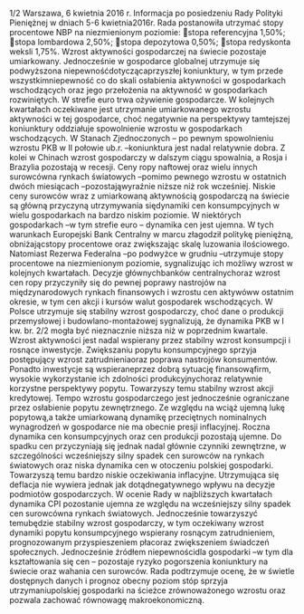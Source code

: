 1/2
Warszawa, 6 kwietnia 2016 r.
Informacja po posiedzeniu Rady Polityki Pieniężnej
w dniach 5-6 kwietnia2016r.
Rada postanowiła utrzymać stopy procentowe NBP na niezmienionym poziomie:
stopa referencyjna 1,50%;
stopa lombardowa 2,50%;
stopa depozytowa 0,50%;
stopa redyskonta weksli 1,75%.
Wzrost aktywności gospodarczej na świecie pozostaje umiarkowany. Jednocześnie w
gospodarce globalnej utrzymuje się podwyższona niepewnośćdotyczącaprzyszłej
koniunktury, w tym przede wszystkimniepewność co do skali osłabienia aktywności w
gospodarkach wschodzących oraz jego przełożenia na aktywność w gospodarkach
rozwiniętych.
W strefie euro trwa ożywienie gospodarcze. W kolejnych kwartałach oczekiwane jest
utrzymanie umiarkowanego wzrostu aktywności w tej gospodarce, choć negatywnie na
perspektywy tamtejszej koniunktury oddziałuje spowolnienie wzrostu w gospodarkach
wschodzących. W Stanach Zjednoczonych – po pewnym spowolnieniu wzrostu PKB w II
połowie ub.r. –koniunktura jest nadal relatywnie dobra. Z kolei w Chinach wzrost
gospodarczy w dalszym ciągu spowalnia, a Rosja i Brazylia pozostają w recesji.
Ceny ropy naftowej oraz wielu innych surowcówna rynkach światowych –pomimo
pewnego wzrostu w ostatnich dwóch miesiącach –pozostająwyraźnie niższe niż rok
wcześniej. Niskie ceny surowców wraz z umiarkowaną aktywnością gospodarczą na
świecie są główną przyczyną utrzymywania siędynamiki cen konsumpcyjnych w wielu
gospodarkach na bardzo niskim poziomie. W niektórych gospodarkach –w tym strefie
euro – dynamika cen jest ujemna.
W tych warunkach Europejski Bank Centralny w marcu złagodził politykę pieniężną,
obniżającstopy procentowe oraz zwiększając skalę luzowania ilościowego. Natomiast
Rezerwa Federalna –po podwyżce w grudniu –utrzymuje stopy procentowe na
niezmienionym poziomie, sygnalizując ich możliwy wzrost w kolejnych kwartałach.
Decyzje głównychbanków centralnychoraz wzrost cen ropy przyczyniły się do
pewnej poprawy nastrojów na międzynarodowych rynkach finansowych i wzrostu cen
aktywóww ostatnim okresie, w tym cen akcji i kursów walut gospodarek
wschodzących.
W Polsce utrzymuje się stabilny wzrost gospodarczy, choć dane o produkcji
przemysłowej i budowlano-montażowej sygnalizują, że dynamika PKB w I kw. br.
2/2
mogła być nieznacznie niższa niż w poprzednim kwartale. Wzrost aktywności jest nadal
wspierany przez stabilny wzrost konsumpcji i rosnące inwestycje. Zwiększaniu popytu
konsumpcyjnego sprzyja postępujący wzrost zatrudnieniaoraz poprawa nastrojów
konsumentów. Ponadto inwestycje są wspieraneprzez dobrą sytuację finansowąfirm,
wysokie wykorzystanie ich zdolności produkcyjnychoraz relatywnie korzystne
perspektywy popytu. Towarzyszy temu stabilny wzrost akcji kredytowej. Tempo
wzrostu gospodarczego jest jednocześnie ograniczane przez osłabienie popytu
zewnętrznego.
Ze względu na wciąż ujemną lukę popytową,a także umiarkowaną dynamikę
przeciętnych nominalnych wynagrodzeń w gospodarce nie ma obecnie presji inflacyjnej.
Roczna dynamika cen konsumpcyjnych oraz cen produkcji pozostają ujemne. Do spadku
cen przyczyniają się jednak nadal głównie czynniki zewnętrzne, w szczególności
wcześniejszy silny spadek cen surowców na rynkach światowych oraz niska dynamika
cen w otoczeniu polskiej gospodarki. Towarzyszą temu bardzo niskie oczekiwania
inflacyjne. Utrzymująca się deflacja nie wywiera jednak jak dotądnegatywnego wpływu
na decyzje podmiotów gospodarczych.
W ocenie Rady w najbliższych kwartałach dynamika CPI pozostanie ujemna ze
względu na wcześniejszy silny spadek cen surowcówna rynkach światowych.
Jednocześnie towarzyszyć temubędzie stabilny wzrost gospodarczy, w tym oczekiwany
wzrost dynamiki popytu konsumpcyjnego wspierany rosnącym zatrudnieniem,
prognozowanym przyspieszeniem płacoraz zwiększeniem świadczeń społecznych.
Jednocześnie źródłem niepewnościdla gospodarki –w tym dla kształtowania się cen –
pozostaje ryzyko pogorszenia koniunktury na świecie oraz wahania cen surowców.
Rada podtrzymuje ocenę, że w świetle dostępnych danych i prognoz obecny poziom
stóp sprzyja utrzymaniupolskiej gospodarki na ścieżce zrównoważonego wzrostu oraz
pozwala zachować równowagę makroekonomiczną.
